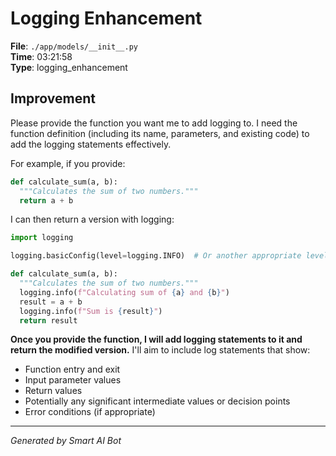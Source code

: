 # Logging Enhancement

**File**: `./app/models/__init__.py`  
**Time**: 03:21:58  
**Type**: logging_enhancement

## Improvement

Please provide the function you want me to add logging to. I need the function definition (including its name, parameters, and existing code) to add the logging statements effectively.

For example, if you provide:

```python
def calculate_sum(a, b):
  """Calculates the sum of two numbers."""
  return a + b
```

I can then return a version with logging:

```python
import logging

logging.basicConfig(level=logging.INFO)  # Or another appropriate level

def calculate_sum(a, b):
  """Calculates the sum of two numbers."""
  logging.info(f"Calculating sum of {a} and {b}")
  result = a + b
  logging.info(f"Sum is {result}")
  return result
```

**Once you provide the function, I will add logging statements to it and return the modified version.**  I'll aim to include log statements that show:

*   Function entry and exit
*   Input parameter values
*   Return values
*   Potentially any significant intermediate values or decision points
*   Error conditions (if appropriate)

---
*Generated by Smart AI Bot*
